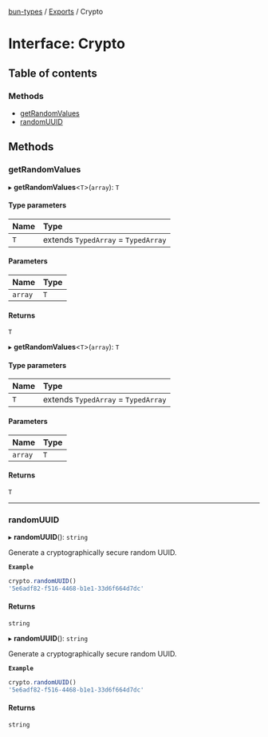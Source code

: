 [bun-types](https://github.com/oven-sh/bun-types/blob/master/api-docs/README.md) / [Exports](https://github.com/oven-sh/bun-types/blob/master/api-docs/modules.md) / Crypto

# Interface: Crypto

## Table of contents

### Methods

- [getRandomValues](https://github.com/oven-sh/bun-types/blob/master/api-docs/interfaces/Crypto.md#getrandomvalues)
- [randomUUID](https://github.com/oven-sh/bun-types/blob/master/api-docs/interfaces/Crypto.md#randomuuid)

## Methods

### getRandomValues

▸ **getRandomValues**<`T`\>(`array`): `T`

#### Type parameters

| Name | Type |
| :------ | :------ |
| `T` | extends `TypedArray` = `TypedArray` |

#### Parameters

| Name | Type |
| :------ | :------ |
| `array` | `T` |

#### Returns

`T`

▸ **getRandomValues**<`T`\>(`array`): `T`

#### Type parameters

| Name | Type |
| :------ | :------ |
| `T` | extends `TypedArray` = `TypedArray` |

#### Parameters

| Name | Type |
| :------ | :------ |
| `array` | `T` |

#### Returns

`T`

___

### randomUUID

▸ **randomUUID**(): `string`

Generate a cryptographically secure random UUID.

**`Example`**

```js
crypto.randomUUID()
'5e6adf82-f516-4468-b1e1-33d6f664d7dc'
```

#### Returns

`string`

▸ **randomUUID**(): `string`

Generate a cryptographically secure random UUID.

**`Example`**

```js
crypto.randomUUID()
'5e6adf82-f516-4468-b1e1-33d6f664d7dc'
```

#### Returns

`string`
